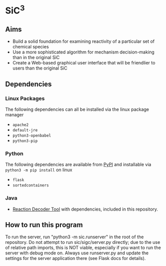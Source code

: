# SiC<sup>3</sup>

## Aims

- Build a solid foundation for examining reactivity of a particular set of chemical species
- Use a more sophisticated algorithm for mechanism decision-making than in the original SiC
- Create a Web-based graphical user interface that will be friendlier to users than the original SiC

## Dependencies

### Linux Packages
The following dependencies can all be installed via the linux package manager

- `apache2`
- `default-jre`
- `python3-openbabel`
- `python3-pip`

### Python
The following dependencies are available from [PyPI](https://pypi.org/) and installable via `python3 -m pip install` on linux

- `flask`
- `sortedcontainers`

### Java

- [Reaction Decoder Tool](https://github.com/asad/ReactionDecoder) with dependencies, included in this repository.


## How to run this program
To run the server, run "python3 -m  sic.runserver" in the root of the repository.
Do not attempt to run sic/sigc/server.py directly; due to the use of relative path imports, this is NOT viable, especially if you want to run the server with debug mode on.
Always use runserver.py and update the settings for the server application there (see Flask docs for details).